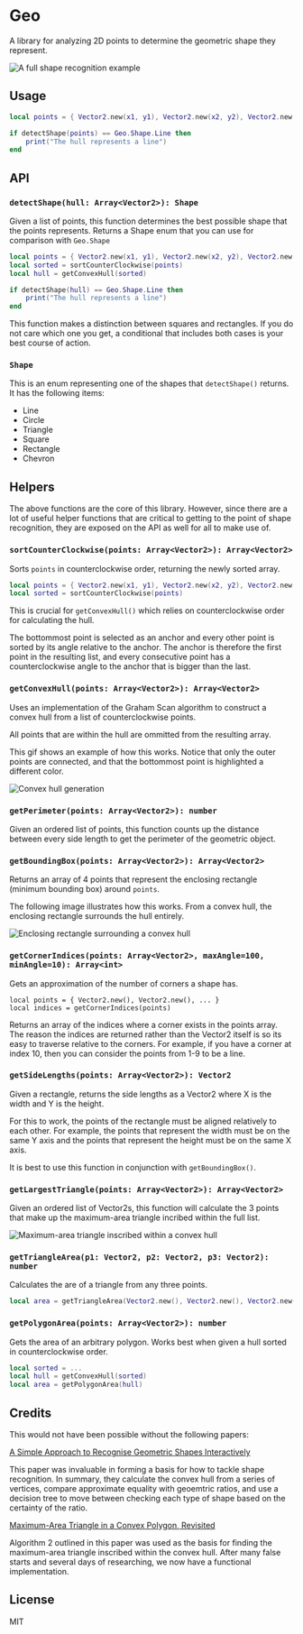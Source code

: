 # Geo

A library for analyzing 2D points to determine the geometric shape they represent.

![A full shape recognition example](images/shape-recognition.gif)

## Usage

```lua
local points = { Vector2.new(x1, y1), Vector2.new(x2, y2), Vector2.new(x3, y3), ... }

if detectShape(points) == Geo.Shape.Line then
    print("The hull represents a line")
end
```

## API
### `detectShape(hull: Array<Vector2>): Shape`

Given a list of points, this function determines the best possible shape that the points represents. Returns a Shape enum that you can use for comparison with `Geo.Shape`

```lua
local points = { Vector2.new(x1, y1), Vector2.new(x2, y2), Vector2.new(x3, y3), ... }
local sorted = sortCounterClockwise(points)
local hull = getConvexHull(sorted)

if detectShape(hull) == Geo.Shape.Line then
    print("The hull represents a line")
end
```

This function makes a distinction between squares and rectangles. If you do not care which one you get, a conditional that includes both cases is your best course of action.

### `Shape`

This is an enum representing one of the shapes that `detectShape()` returns. It has the following items:

- Line
- Circle
- Triangle
- Square
- Rectangle
- Chevron

## Helpers

The above functions are the core of this library. However, since there are a lot of useful helper functions that are critical to getting to the point of shape recognition, they are exposed on the API as well for all to make use of.

### `sortCounterClockwise(points: Array<Vector2>): Array<Vector2>`

Sorts `points` in counterclockwise order, returning the newly sorted array.

```lua
local points = { Vector2.new(x1, y1), Vector2.new(x2, y2), Vector2.new(x3, y3), ... }
local sorted = sortCounterClockwise(points)
```

This is crucial for `getConvexHull()` which relies on counterclockwise order for calculating the hull.

The bottommost point is selected as an anchor and every other point is sorted by its angle relative to the anchor. The anchor is therefore the first point in the resulting list, and every consecutive point has a counterclockwise angle to the anchor that is bigger than the last.

<!-- This function works by using the bottommost point as an anchor and then sorting all other points by the angle they make relative to the anchor. As such, points that are on the right of the anchor make a smaller angle to it, which then places those points closer to the start of the sorted array. -->

### `getConvexHull(points: Array<Vector2>): Array<Vector2>`

Uses an implementation of the Graham Scan algorithm to construct a convex hull from a list of counterclockwise points.

All points that are within the hull are ommitted from the resulting array.

This gif shows an example of how this works. Notice that only the outer points are connected, and that the bottommost point is highlighted a different color.

![Convex hull generation](images/convex-hull-generation.gif)

### `getPerimeter(points: Array<Vector2>): number`

Given an ordered list of points, this function counts up the distance between every side length to get the perimeter of the geometric object.

### `getBoundingBox(points: Array<Vector2>): Array<Vector2>`

Returns an array of 4 points that represent the enclosing rectangle (minimum bounding box) around `points`.

The following image illustrates how this works. From a convex hull, the enclosing rectangle surrounds the hull entirely.

![Enclosing rectangle surrounding a convex hull](images/enclosing-rectangle.png)

### `getCornerIndices(points: Array<Vector2>, maxAngle=100, minAngle=10): Array<int>`

Gets an approximation of the number of corners a shape has.

```
local points = { Vector2.new(), Vector2.new(), ... }
local indices = getCornerIndices(points)
```

Returns an array of the indices where a corner exists in the points array. The reason the indices are returned rather than the Vector2 itself is so its easy to traverse relative to the corners. For example, if you have a corner at index 10, then you can consider the points from 1-9 to be a line.

### `getSideLengths(points: Array<Vector2>): Vector2`

Given a rectangle, returns the side lengths as a Vector2 where X is the width and Y is the height.

For this to work, the points of the rectangle must be aligned relatively to each other. For example, the points that represent the width must be on the same Y axis and the points that represent the height must be on the same X axis.

It is best to use this function in conjunction with `getBoundingBox()`.

### `getLargestTriangle(points: Array<Vector2>): Array<Vector2>`

Given an ordered list of Vector2s, this function will calculate the 3 points that make up the maximum-area triangle incribed within the full list.

![Maximum-area triangle inscribed within a convex hull](images/largest-triangle.png)

### `getTriangleArea(p1: Vector2, p2: Vector2, p3: Vector2): number`

Calculates the are of a triangle from any three points.

```lua
local area = getTriangleArea(Vector2.new(), Vector2.new(), Vector2.new())
```

### `getPolygonArea(points: Array<Vector2>): number`

Gets the area of an arbitrary polygon. Works best when given a hull sorted in counterclockwise order.

```lua
local sorted = ...
local hull = getConvexHull(sorted)
local area = getPolygonArea(hull)
```

## Credits

This would not have been possible without the following papers:

[A Simple Approach to Recognise Geometric Shapes Interactively](https://www.academia.edu/580171/A_Simple_Approach_to_Recognise_Geometric_Shapes_Interactively)

This paper was invaluable in forming a basis for how to tackle shape recognition. In summary, they calculate the convex hull from a series of vertices, compare approximate equality with geoemtric ratios, and use a decision tree to move between checking each type of shape based on the certainty of the ratio.

[Maximum-Area Triangle in a Convex Polygon, Revisited](https://www.sciencedirect.com/science/article/abs/pii/S0020019020300302)

Algorithm 2 outlined in this paper was used as the basis for finding the maximum-area triangle inscribed within the convex hull. After many false starts and several days of researching, we now have a functional implementation.

## License

MIT
